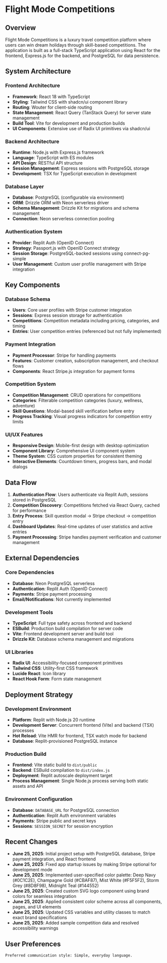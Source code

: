 # Flight Mode Competitions

## Overview

Flight Mode Competitions is a luxury travel competition platform where users can win dream holidays through skill-based competitions. The application is built as a full-stack TypeScript application using React for the frontend, Express.js for the backend, and PostgreSQL for data persistence.

## System Architecture

### Frontend Architecture
- **Framework**: React 18 with TypeScript
- **Styling**: Tailwind CSS with shadcn/ui component library
- **Routing**: Wouter for client-side routing
- **State Management**: React Query (TanStack Query) for server state management
- **Build Tool**: Vite for development and production builds
- **UI Components**: Extensive use of Radix UI primitives via shadcn/ui

### Backend Architecture
- **Runtime**: Node.js with Express.js framework
- **Language**: TypeScript with ES modules
- **API Design**: RESTful API structure
- **Session Management**: Express sessions with PostgreSQL storage
- **Development**: TSX for TypeScript execution in development

### Database Layer
- **Database**: PostgreSQL (configurable via environment)
- **ORM**: Drizzle ORM with Neon serverless driver
- **Schema Management**: Drizzle Kit for migrations and schema management
- **Connection**: Neon serverless connection pooling

### Authentication System
- **Provider**: Replit Auth (OpenID Connect)
- **Strategy**: Passport.js with OpenID Connect strategy
- **Session Storage**: PostgreSQL-backed sessions using connect-pg-simple
- **User Management**: Custom user profile management with Stripe integration

## Key Components

### Database Schema
- **Users**: Core user profiles with Stripe customer integration
- **Sessions**: Express session storage for authentication
- **Competitions**: Competition metadata including pricing, categories, and timing
- **Entries**: User competition entries (referenced but not fully implemented)

### Payment Integration
- **Payment Processor**: Stripe for handling payments
- **Features**: Customer creation, subscription management, and checkout flows
- **Components**: React Stripe.js integration for payment forms

### Competition System
- **Competition Management**: CRUD operations for competitions
- **Categories**: Filterable competition categories (luxury, wellness, adventure)
- **Skill Questions**: Modal-based skill verification before entry
- **Progress Tracking**: Visual progress indicators for competition entry limits

### UI/UX Features
- **Responsive Design**: Mobile-first design with desktop optimization
- **Component Library**: Comprehensive UI component system
- **Theme System**: CSS custom properties for consistent theming
- **Interactive Elements**: Countdown timers, progress bars, and modal dialogs

## Data Flow

1. **Authentication Flow**: Users authenticate via Replit Auth, sessions stored in PostgreSQL
2. **Competition Discovery**: Competitions fetched via React Query, cached for performance
3. **Entry Process**: Skill question modal → Stripe checkout → competition entry
4. **Dashboard Updates**: Real-time updates of user statistics and active entries
5. **Payment Processing**: Stripe handles payment verification and customer management

## External Dependencies

### Core Dependencies
- **Database**: Neon PostgreSQL serverless
- **Authentication**: Replit Auth (OpenID Connect)
- **Payments**: Stripe payment processing
- **Email/Notifications**: Not currently implemented

### Development Tools
- **TypeScript**: Full type safety across frontend and backend
- **ESBuild**: Production build compilation for server code
- **Vite**: Frontend development server and build tool
- **Drizzle Kit**: Database schema management and migrations

### UI Libraries
- **Radix UI**: Accessibility-focused component primitives
- **Tailwind CSS**: Utility-first CSS framework
- **Lucide React**: Icon library
- **React Hook Form**: Form state management

## Deployment Strategy

### Development Environment
- **Platform**: Replit with Node.js 20 runtime
- **Development Server**: Concurrent frontend (Vite) and backend (TSX) processes
- **Hot Reload**: Vite HMR for frontend, TSX watch mode for backend
- **Database**: Replit-provisioned PostgreSQL instance

### Production Build
- **Frontend**: Vite static build to `dist/public`
- **Backend**: ESBuild compilation to `dist/index.js`
- **Deployment**: Replit autoscale deployment target
- **Process Management**: Single Node.js process serving both static assets and API

### Environment Configuration
- **Database**: `DATABASE_URL` for PostgreSQL connection
- **Authentication**: Replit Auth environment variables
- **Payments**: Stripe public and secret keys
- **Sessions**: `SESSION_SECRET` for session encryption

## Recent Changes

- **June 25, 2025**: Initial project setup with PostgreSQL database, Stripe payment integration, and React frontend
- **June 25, 2025**: Fixed app startup issues by making Stripe optional for development mode
- **June 25, 2025**: Implemented user-specified color palette: Deep Navy (#0C1C2E), Champagne Gold (#CBAF87), Mist White (#F5F5F2), Storm Grey (#8D8F98), Midnight Teal (#144552)
- **June 25, 2025**: Created custom SVG logo component using brand colors for seamless integration
- **June 25, 2025**: Applied consistent color scheme across all components, pages, and UI elements
- **June 25, 2025**: Updated CSS variables and utility classes to match exact brand specifications
- **June 25, 2025**: Added sample competition data and resolved accessibility warnings

## User Preferences

```
Preferred communication style: Simple, everyday language.
```